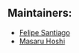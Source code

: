 ## Maintainers:

- [Felipe Santiago](https://github.com/felipesantiago)
- [Masaru Hoshi](https://github.com/masaruhoshi)
